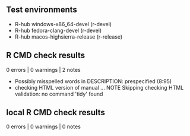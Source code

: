 ## Test environments
- R-hub windows-x86_64-devel (r-devel)
- R-hub fedora-clang-devel (r-devel)
- R-hub macos-highsierra-release (r-release)

## R CMD check results

0 errors | 0 warnings | 2 notes

- Possibly misspelled words in DESCRIPTION: prespecified (8:95)
- checking HTML version of manual ... NOTE Skipping checking HTML validation: no command 'tidy' found

## local R CMD check results

0 errors | 0 warnings | 0 notes
